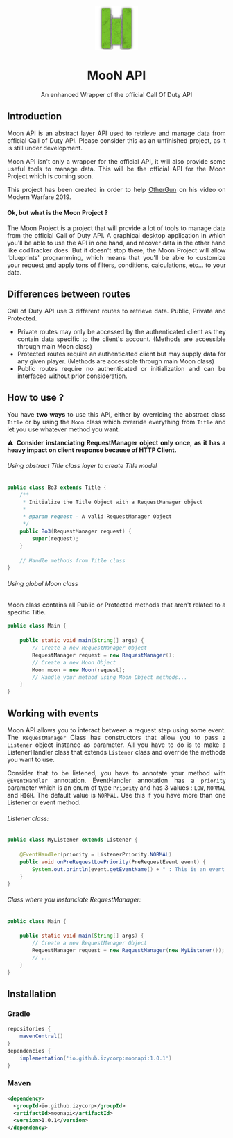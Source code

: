 <div align="center">

<img src="MooN_shadow.png" alt="">

<h1 class="global-title">MooN API</h1>

An enhanced Wrapper of the official Call Of Duty API

</div>

## Introduction

<div style="text-align: justify">
<p>
Moon API is an abstract layer API used to retrieve and manage data from official Call of Duty API.
Please consider this as an unfinished project, as it is still under development.

Moon API isn't only a wrapper for the official API, it will also provide some useful tools to manage data. This will be
the official API for the Moon Project which is coming soon.

</p>

This project has been created in order to help [OtherGun](https://www.youtube.com/c/otherGun/) on his video on Modern Warfare 2019.

#### Ok, but what is the Moon Project ?

<p>

The Moon Project is a project that will provide a lot of tools to manage data from the official Call of Duty API.
A graphical desktop application in which you'll be able to use the API in one hand, and recover data in the other hand like codTracker does.
But it doesn't stop there, the Moon Project will allow 'blueprints' programming, which means that you'll be able to customize your request and apply tons of filters, conditions, calculations, etc... to your data.

</p>

## Differences between routes

<p>

Call of Duty API use 3 different routes to retrieve data. Public, Private and Protected.

- Private routes may only be accessed by the authenticated client as they contain data specific to the client's account. (Methods are accessible through main Moon class)
- Protected routes require an authenticated client but may supply data for any given player. (Methods are accessible through main Moon class)
- Public routes require no authenticated or initialization and can be interfaced without prior consideration.

## How to use ?

<p>

You have **two ways** to use this API, either by overriding the abstract class `Title` or by using the `Moon` class which override everything from `Title` and let you use whatever method you want.

</p>

:warning: __Consider instanciating RequestManager object only once, as it has a heavy impact on client response because of HTTP Client.__

###### Using abstract Title class layer to create Title model

```java
public class Bo3 extends Title {
    /**
     * Initialize the Title Object with a RequestManager object
     *
     * @param request - A valid RequestManager Object
     */
    public Bo3(RequestManager request) {
        super(request);
    }

    // Handle methods from Title class
}
```

###### Using global Moon class

Moon class contains all Public or Protected methods that aren't related to a specific Title.

```java
public class Main {

    public static void main(String[] args) {
        // Create a new RequestManager Object
        RequestManager request = new RequestManager();
        // Create a new Moon Object
        Moon moon = new Moon(request);
        // Handle your method using Moon Object methods...
    }
}
```

## Working with events

<p>

Moon API allows you to interact between a request step using some event. The `RequestManager` Class has constructors that allow you to pass a `Listener` object instance as parameter.
All you have to do is to make a ListenerHandler class that extends `Listener` class and override the methods you want to use.

</p>

Consider that to be listened, you have to annotate your method with `@EventHandler` annotation.
EventHandler annotation has a `priority` parameter which is an enum of type `Priority` and has 3 values : `LOW`, `NORMAL` and `HIGH`. The default value is `NORMAL`. Use this if you have more than one Listener or event method.

###### Listener class:

```java
public class MyListener extends Listener {

    @EventHandler(priority = ListenerPriority.NORMAL)
    public void onPreRequestLowPriority(PreRequestEvent event) {
        System.out.println(event.getEventName() + " : This is an event!");
    }
}
```

###### Class where you instanciate RequestManager:

```java
public class Main {

    public static void main(String[] args) {
        // Create a new RequestManager Object
        RequestManager request = new RequestManager(new MyListener());
        // ...
    }
}
```

## Installation

### Gradle

```groovy
repositories {
    mavenCentral()
}
dependencies {
    implementation('io.github.izycorp:moonapi:1.0.1')
}
```

### Maven

```xml
<dependency>
  <groupId>io.github.izycorp</groupId>
  <artifactId>moonapi</artifactId>
  <version>1.0.1</version>
</dependency>
```

</div>



